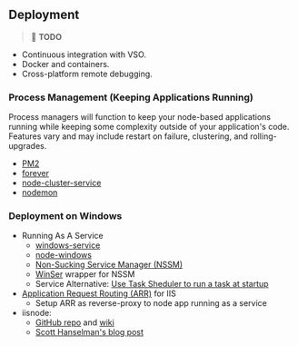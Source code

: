 ## Deployment
> :triangular_flag_on_post: **TODO**
* Continuous integration with VSO.
* Docker and containers.
* Cross-platform remote debugging.

### Process Management (Keeping Applications Running)

Process managers will function to keep your node-based applications running while keeping some complexity outside of your application's code.  Features vary and may include restart on failure, clustering, and rolling-upgrades.

* [PM2](http://pm2.keymetrics.io/)
* [forever](https://www.npmjs.com/package/forever)
* [node-cluster-service](https://github.com/godaddy/node-cluster-service)
* [nodemon](http://nodemon.io/)

### Deployment on Windows
* Running As A Service
  * [windows-service](https://www.npmjs.com/package/windows-service)
  * [node-windows](https://github.com/coreybutler/node-windows)
  * [Non-Sucking Service Manager (NSSM)](http://nssm.cc/)
  * [WinSer](http://jfromaniello.github.com/winser/) wrapper for NSSM
  * Service Alternative: [Use Task Sheduler to run a task at startup](http://www.howtogeek.com/138159/how-to-enable-programs-and-custom-scripts-to-run-at-boot/)
* [Application Request Routing (ARR)](http://www.iis.net/downloads/microsoft/application-request-routing) for IIS
  * Setup ARR as reverse-proxy to node app running as a service
* iisnode:
  * [GitHub repo](https://github.com/tjanczuk/iisnode/wiki) and [wiki](https://github.com/tjanczuk/iisnode/wiki)
  * [Scott Hanselman's blog post](http://www.hanselman.com/blog/InstallingAndRunningNodejsApplicationsWithinIISOnWindowsAreYouMad.aspx)
